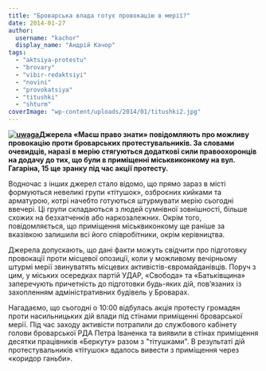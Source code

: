 ```yaml
---
title: "Броварська влада готує провокацію в мерії?"
date: 2014-01-27
author: 
  username: "kachor"
  display_name: "Андрій Качор"
tags: 
  - "aktsiya-protestu"
  - "brovary"
  - "vibir-redaktsiyi"
  - "novini"
  - "provokatsiya"
  - "titushki"
  - "shturm"
coverImage: "wp-content/uploads/2014/01/titushki2.jpg"
---
```


**[![uwaga](https://mpz.brovary.org/wp-content/uploads/2014/01/uwaga.png)](https://mpz.brovary.org/wp-content/uploads/2014/01/uwaga.png)Джерела «Маєш право знати» повідомляють про можливу провокацію проти броварських протестувальників. За словами очевидців, наразі в мерію стягуються додаткові сили правоохоронців на додачу до тих, що були в приміщенні міськвиконкому на вул. Гагаріна, 15 ще зранку під час акції протесту.**

Водночас з інших джерел стало відомо, що прямо зараз в місті формуються невеликі групи «тітушок», озброєних кийками та арматурою, котрі начебто готуються штурмувати мерію сьогодні ввечері. Ці групи складаються з людей сумнівної зовнішності, більше схожих на безхатченків або наркозалежних. Окрім того, повідомляється, що приміщення міськвиконкому ще раніше за вказівкою залишили всі його співробітники, окрім керівництва.

Джерела допускають, що дані факти можуть свідчити про підготовку провокації проти місцевої опозиції, коли у можливому вечірньому штурмі мерії звинуватять місцевих активістів-євромайданівців. Поруч з цим, у міських осередках партій УДАР, «Свобода» та «Батьківщина» заперечують причетність до підготовки будь-яких дій, пов’язаних із захопленням адміністративних будівель у Броварах.

Нагадаємо, що сьогодні о 10:00 відбулась акція протесту громадян проти насильницьких дій влади під стінами приміщенні броварської мерії. Під час заходу активісти потрапили до службового кабінету голови броварської РДА Петра Іваненка та виявили в стінах приміщення десятки працівників «Беркуту» разом з "тітушками". В результаті дій протестувальників «тітушок» вдалось вивести з приміщення через «коридор ганьби».
